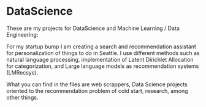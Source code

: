 # DataScience

These are my projects for DataScience and Machine Learning / Data Engineering:

For my startup bump I am creating a search and recommendation assistant for personalization of things to do in Seattle. I use different methods such as natural language processing, implementation of Latent Dirichlet Allocation for categorization, and Large language models as recommendation systems (LMRecsys). 

What you can find in the files are web scrappers, Data Science projects oriented to the recommendation problem of cold start, research, among other things.



